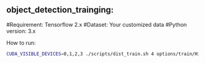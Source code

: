 ## object_detection_trainging: 

#Requirement: Tensorflow 2.x 
#Dataset: Your customized data 
#Python version: 3.x 

How to run:

```bash
CUDA_VISIBLE_DEVICES=0,1,2,3 ./scripts/dist_train.sh 4 options/train/HiRN/train_HiRN_REDS.yml 
```
